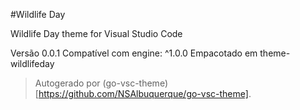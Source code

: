 #Wildlife Day

Wildlife Day theme for Visual Studio Code

Versão 0.0.1
Compatível com engine: ^1.0.0
Empacotado em theme-wildlifeday

> Autogerado por (go-vsc-theme)[https://github.com/NSAlbuquerque/go-vsc-theme].